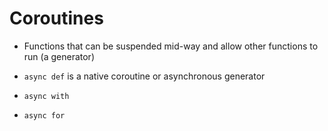 # Coroutines

* Functions that can be suspended mid-way and allow other functions to run (a generator)

* `async def` is a native coroutine or asynchronous generator
* `async with`
* `async for`


